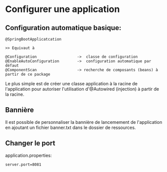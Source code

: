 # Configurer une application

## Configuration automatique basique:

    @SpringBootApplicatcation
    
    >> Equivaut à
    
    @Configuration                  ->  classe de configuration
    @EnableAutoConfiguration        ->  configuration automatique par défaut
    @ComponentScan                  -> recherche de composants (beans) à partir de ce package
    
Le plus simple est de créer une classe application à la racine de l'application pour autoriser l'utilisation 
d'@Autowired (injection) à partir de la racine.

## Bannière

Il est possible de personnaliser la bannière de lancemement de l'application en ajoutant un fichier banner.txt dans le dossier de ressources.

## Changer le port

application.properties:

    server.port=8081